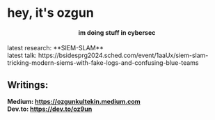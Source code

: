 # hey, it's ozgun
<h4 align="center">
  im doing stuff in cybersec
</h4>
latest research: **SIEM-SLAM** <br>
latest talk: https://bsidesprg2024.sched.com/event/1aaUx/siem-slam-tricking-modern-siems-with-fake-logs-and-confusing-blue-teams
</p>


## Writings:
**Medium: https://ozgunkultekin.medium.com** <br>
**Dev.to: https://dev.to/oz9un**
